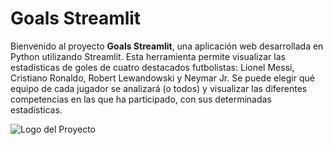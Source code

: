 # Goals Streamlit

Bienvenido al proyecto **Goals Streamlit**, una aplicación web desarrollada en Python utilizando Streamlit. Esta herramienta permite visualizar las estadísticas de goles de cuatro destacados futbolistas: Lionel Messi, Cristiano Ronaldo, Robert Lewandowski y Neymar Jr. Se puede elegir qué equipo de cada jugador se analizará (o todos) y visualizar las diferentes competencias en las que ha participado, con sus determinadas estadísticas. 

![Logo del Proyecto](img/messi.jpg)
